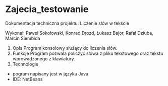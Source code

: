 # Zajecia_testowanie
Dokumentacja techniczna projektu:
Liczenie słów w tekście

Wykonał: Paweł Sokołowski, Konrad Drozd, Łukasz Bajor, Rafał Dziuba, Marcin Siembida

1. Opis
 Program konsolowy służący do liczenia słów.
2. Funkcje
  Program pozwala policzyć słowa z pliku tekstowego oraz tekstu wprowadzonego z klawiatury.
3. Technologie
  - pogram napisany jest w języku Java
  - IDE: NetBeans

